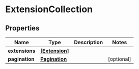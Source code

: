 # ExtensionCollection

## Properties

Name | Type | Description | Notes
------------ | ------------- | ------------- | -------------
**extensions** | [**[Extension]**](Extension.md) |  | 
**pagination** | [**Pagination**](Pagination.md) |  | [optional] 


